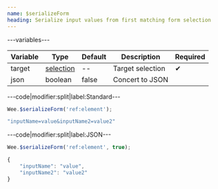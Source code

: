 ```yaml
---
name: $serializeForm
heading: Serialize input values from first matching form selection
---
```


---variables---

| Variable | Type | Default | Description | Required |
| -- | -- | -- | -- | -- |
| target | [selection](/script#selection) | -- | Target selection | ✔ |
| json | boolean | false | Concert to JSON ||

---code|modifier:split|label:Standard---

```javascript
Wee.$serializeForm('ref:element');
```

```javascript
"inputName=value&inputName2=value2"
```

---code|modifier:split|label:JSON---

```javascript
Wee.$serializeForm('ref:element', true);
```

```javascript
{
	"inputName": "value",
	"inputName2": "value2"
}
```